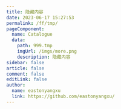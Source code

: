 ```yaml
---
title: 隐藏内容
date: 2023-06-17 15:27:53
permalink: /ff/tmp/
pageComponent:
  name: Catalogue
  data:
    path: 999.tmp
    imgUrl: /imgs/more.png
    description: 隐藏内容
sidebar: false
article: false
comment: false
editLink: false
author:
  name: eastonyangxu
  link: https://github.com/eastonyangxu/
---
```

